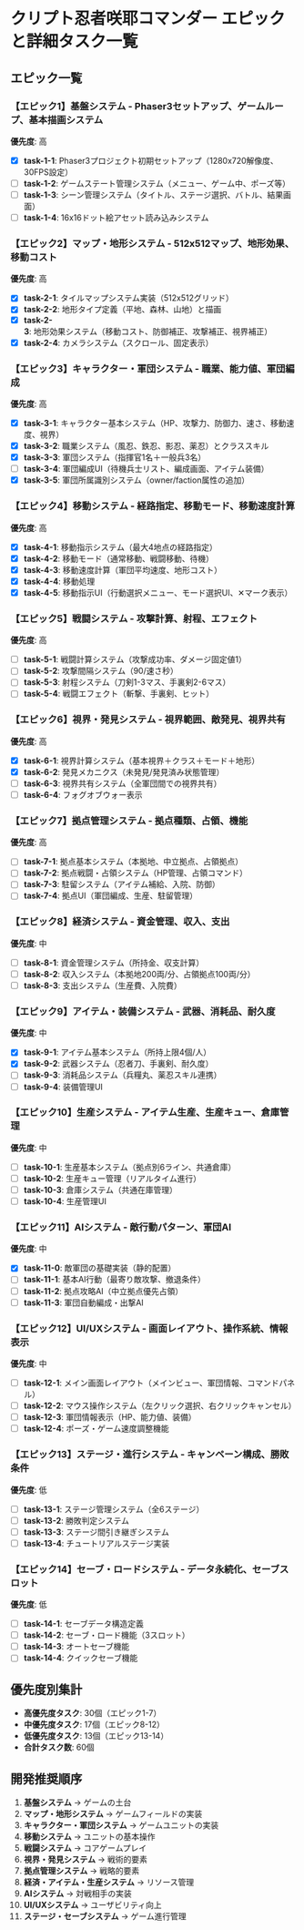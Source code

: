 # クリプト忍者咲耶コマンダー エピックと詳細タスク一覧

## エピック一覧

### 【エピック1】基盤システム - Phaser3セットアップ、ゲームループ、基本描画システム
**優先度**: 高

- [x] **task-1-1**: Phaser3プロジェクト初期セットアップ（1280x720解像度、30FPS設定）
- [ ] **task-1-2**: ゲームステート管理システム（メニュー、ゲーム中、ポーズ等）
- [ ] **task-1-3**: シーン管理システム（タイトル、ステージ選択、バトル、結果画面）
- [ ] **task-1-4**: 16x16ドット絵アセット読み込みシステム

### 【エピック2】マップ・地形システム - 512x512マップ、地形効果、移動コスト
**優先度**: 高

- [x] **task-2-1**: タイルマップシステム実装（512x512グリッド）
- [x] **task-2-2**: 地形タイプ定義（平地、森林、山地）と描画
- [x] **task-2-3**: 地形効果システム（移動コスト、防御補正、攻撃補正、視界補正）
- [x] **task-2-4**: カメラシステム（スクロール、固定表示）

### 【エピック3】キャラクター・軍団システム - 職業、能力値、軍団編成
**優先度**: 高

- [x] **task-3-1**: キャラクター基本システム（HP、攻撃力、防御力、速さ、移動速度、視界）
- [x] **task-3-2**: 職業システム（風忍、鉄忍、影忍、薬忍）とクラススキル
- [x] **task-3-3**: 軍団システム（指揮官1名＋一般兵3名）
- [ ] **task-3-4**: 軍団編成UI（待機兵士リスト、編成画面、アイテム装備）
- [x] **task-3-5**: 軍団所属識別システム（owner/faction属性の追加）

### 【エピック4】移動システム - 経路指定、移動モード、移動速度計算
**優先度**: 高

- [x] **task-4-1**: 移動指示システム（最大4地点の経路指定）
- [x] **task-4-2**: 移動モード（通常移動、戦闘移動、待機）
- [x] **task-4-3**: 移動速度計算（軍団平均速度、地形コスト）
- [x] **task-4-4**: 移動処理
- [x] **task-4-5**: 移動指示UI（行動選択メニュー、モード選択UI、✕マーク表示）

### 【エピック5】戦闘システム - 攻撃計算、射程、エフェクト
**優先度**: 高

- [ ] **task-5-1**: 戦闘計算システム（攻撃成功率、ダメージ固定値1）
- [ ] **task-5-2**: 攻撃間隔システム（90/速さ秒）
- [ ] **task-5-3**: 射程システム（刀剣1-3マス、手裏剣2-6マス）
- [ ] **task-5-4**: 戦闘エフェクト（斬撃、手裏剣、ヒット）

### 【エピック6】視界・発見システム - 視界範囲、敵発見、視界共有
**優先度**: 高

- [x] **task-6-1**: 視界計算システム（基本視界＋クラス＋モード＋地形）
- [x] **task-6-2**: 発見メカニクス（未発見/発見済み状態管理）
- [ ] **task-6-3**: 視界共有システム（全軍団間での視界共有）
- [ ] **task-6-4**: フォグオブウォー表示

### 【エピック7】拠点管理システム - 拠点種類、占領、機能
**優先度**: 高

- [ ] **task-7-1**: 拠点基本システム（本拠地、中立拠点、占領拠点）
- [ ] **task-7-2**: 拠点戦闘・占領システム（HP管理、占領コマンド）
- [ ] **task-7-3**: 駐留システム（アイテム補給、入院、防御）
- [ ] **task-7-4**: 拠点UI（軍団編成、生産、駐留管理）

### 【エピック8】経済システム - 資金管理、収入、支出
**優先度**: 中

- [ ] **task-8-1**: 資金管理システム（所持金、収支計算）
- [ ] **task-8-2**: 収入システム（本拠地200両/分、占領拠点100両/分）
- [ ] **task-8-3**: 支出システム（生産費、入院費）

### 【エピック9】アイテム・装備システム - 武器、消耗品、耐久度
**優先度**: 中

- [x] **task-9-1**: アイテム基本システム（所持上限4個/人）
- [x] **task-9-2**: 武器システム（忍者刀、手裏剣、耐久度）
- [ ] **task-9-3**: 消耗品システム（兵糧丸、薬忍スキル連携）
- [ ] **task-9-4**: 装備管理UI

### 【エピック10】生産システム - アイテム生産、生産キュー、倉庫管理
**優先度**: 中

- [ ] **task-10-1**: 生産基本システム（拠点別6ライン、共通倉庫）
- [ ] **task-10-2**: 生産キュー管理（リアルタイム進行）
- [ ] **task-10-3**: 倉庫システム（共通在庫管理）
- [ ] **task-10-4**: 生産管理UI

### 【エピック11】AIシステム - 敵行動パターン、軍団AI
**優先度**: 中

- [x] **task-11-0**: 敵軍団の基礎実装（静的配置）
- [ ] **task-11-1**: 基本AI行動（最寄り敵攻撃、撤退条件）
- [ ] **task-11-2**: 拠点攻略AI（中立拠点優先占領）
- [ ] **task-11-3**: 軍団自動編成・出撃AI

### 【エピック12】UI/UXシステム - 画面レイアウト、操作系統、情報表示
**優先度**: 中

- [ ] **task-12-1**: メイン画面レイアウト（メインビュー、軍団情報、コマンドパネル）
- [ ] **task-12-2**: マウス操作システム（左クリック選択、右クリックキャンセル）
- [ ] **task-12-3**: 軍団情報表示（HP、能力値、装備）
- [ ] **task-12-4**: ポーズ・ゲーム速度調整機能

### 【エピック13】ステージ・進行システム - キャンペーン構成、勝敗条件
**優先度**: 低

- [ ] **task-13-1**: ステージ管理システム（全6ステージ）
- [ ] **task-13-2**: 勝敗判定システム
- [ ] **task-13-3**: ステージ間引き継ぎシステム
- [ ] **task-13-4**: チュートリアルステージ実装

### 【エピック14】セーブ・ロードシステム - データ永続化、セーブスロット
**優先度**: 低

- [ ] **task-14-1**: セーブデータ構造定義
- [ ] **task-14-2**: セーブ・ロード機能（3スロット）
- [ ] **task-14-3**: オートセーブ機能
- [ ] **task-14-4**: クイックセーブ機能

## 優先度別集計

- **高優先度タスク**: 30個（エピック1-7）
- **中優先度タスク**: 17個（エピック8-12）
- **低優先度タスク**: 13個（エピック13-14）
- **合計タスク数**: 60個

## 開発推奨順序

1. **基盤システム** → ゲームの土台
2. **マップ・地形システム** → ゲームフィールドの実装
3. **キャラクター・軍団システム** → ゲームユニットの実装
4. **移動システム** → ユニットの基本操作
5. **戦闘システム** → コアゲームプレイ
6. **視界・発見システム** → 戦術的要素
7. **拠点管理システム** → 戦略的要素
8. **経済・アイテム・生産システム** → リソース管理
9. **AIシステム** → 対戦相手の実装
10. **UI/UXシステム** → ユーザビリティ向上
11. **ステージ・セーブシステム** → ゲーム進行管理